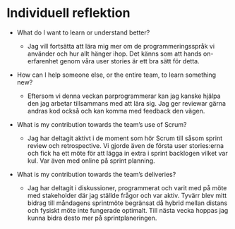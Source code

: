 # Individuell reflektion

* What do I want to learn or understand better?
  * Jag vill fortsätta att lära mig mer om de programmeringsspråk vi använder 
  och hur allt hänger ihop. Det känns som att hands on-erfarenhet genom våra 
  user stories är ett bra sätt för detta.

* How can I help someone else, or the entire team, to learn something new?
  * Eftersom vi denna veckan parprogrammerar kan jag kanske hjälpa den 
    jag arbetar tillsammans med att lära sig. Jag ger reviewar gärna andras
    kod också och kan komma med feedback den vägen.

* What is my contribution towards the team’s use of Scrum?
  * Jag har deltagit aktivt i de moment som hör Scrum till såsom sprint review
  och retrospective. Vi gjorde även de första user stories:erna och fick ha 
  ett möte för att lägga in extra i sprint backlogen vilket var kul. Var
  även med online på sprint planning.

* What is my contribution towards the team’s deliveries?
  * Jag har deltagit i diskussioner, programmerat och varit med på möte med
     stakeholder där jag ställde frågor och var aktiv. Tyvärr blev mitt bidrag 
     till måndagens sprintmöte begränsat då hybrid mellan distans och fysiskt 
     möte inte fungerade optimalt. Till nästa vecka hoppas jag kunna bidra 
     desto mer på sprintplaneringen.
